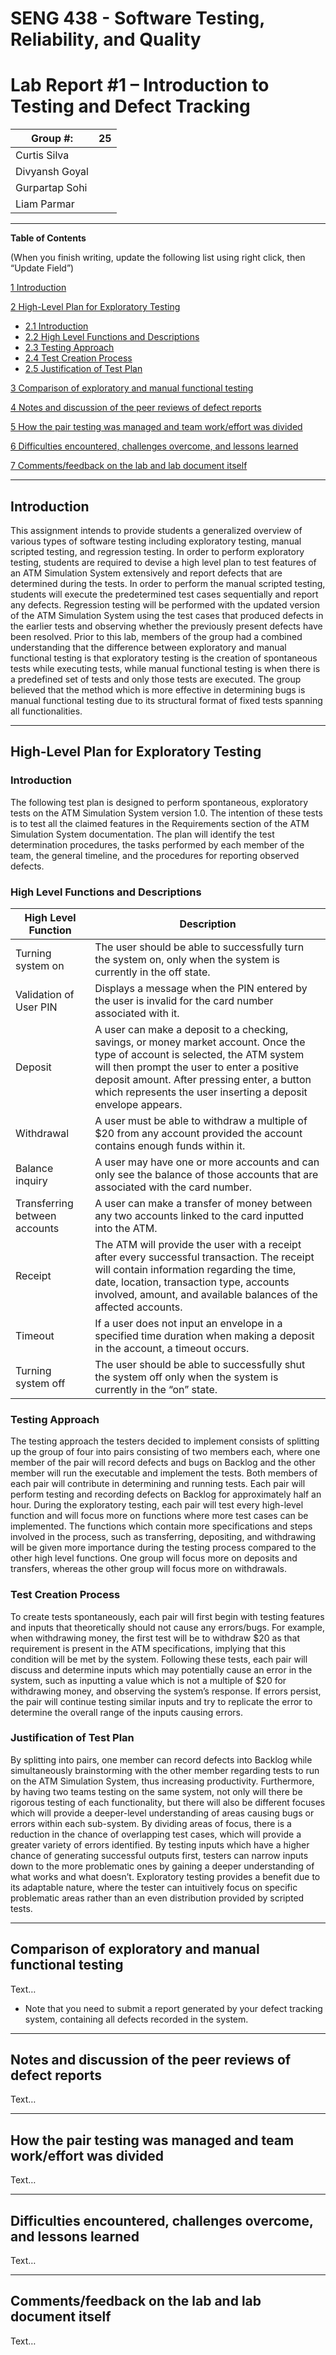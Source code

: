 # SENG 438 - Software Testing, Reliability, and Quality
# Lab Report \#1 – Introduction to Testing and Defect Tracking

| Group \#:       | 25 |
|-----------------|----|
| Curtis Silva    |
| Divyansh Goyal  |
| Gurpartap Sohi  |
| Liam Parmar     |

<hr>

**Table of Contents**

(When you finish writing, update the following list using right click, then
“Update Field”)

[1 Introduction](#introduction)

[2 High-Level Plan for Exploratory Testing](#high-level-plan-for-exploratory-testing)
* [2.1 Introduction](#introduction-1)
* [2.2 High Level Functions and Descriptions](#high-level-functions-and-descriptions)
* [2.3 Testing Approach](#testing-approach)
* [2.4 Test Creation Process](#test-creation-process)
* [2.5 Justification of Test Plan](#justification-of-test-plan)

[3 Comparison of exploratory and manual functional testing](#comparison-of-exploratory-and-manual-functional-testing)

[4 Notes and discussion of the peer reviews of defect reports](#)

[5 How the pair testing was managed and team work/effort was
divided](#_Toc439194681)

[6 Difficulties encountered, challenges overcome, and lessons
learned](#_Toc439194682)

[7 Comments/feedback on the lab and lab document itself](#_Toc439194683)

<hr>

## Introduction

This assignment intends to provide students a generalized overview of various types of software testing including exploratory testing, manual scripted testing, and regression testing. In order to perform exploratory testing, students are required to devise a high level plan to test features of an ATM Simulation System extensively and report defects that are determined during the tests. In order to perform the manual scripted testing, students will execute the predetermined test cases sequentially and report any defects. Regression testing will be performed with the updated version of the ATM Simulation System using the test cases that produced defects in the earlier tests and observing whether the previously present defects have been resolved. Prior to this lab, members of the group had a combined understanding that the difference between exploratory and manual functional testing is that exploratory testing is the creation of spontaneous tests while executing tests, while manual functional testing is when there is a predefined set of tests and only those tests are executed. The group believed that the method which is more effective in determining bugs is manual functional testing due to its structural format of fixed tests spanning all functionalities.

<hr>

## High-Level Plan for Exploratory Testing
### Introduction
The following test plan is designed to perform spontaneous, exploratory tests on the ATM Simulation System version 1.0. The intention of these tests is to test all the claimed features in the Requirements section of the ATM Simulation System documentation. The plan will identify the test determination procedures, the tasks performed by each member of the team, the general timeline, and the procedures for reporting observed defects.

### High Level Functions and Descriptions
| <strong>High Level Function</strong>       | <strong>Description</strong> |
|-----------------|----|
| Turning system on  | The user should be able to successfully turn the system on, only when the system is currently in the off state.   |
| Validation of User PIN    | Displays a message when the PIN entered by the user is invalid for the card number associated with it.   |
| Deposit     | A user can make a deposit to a checking, savings, or money market account. Once the type of account is selected, the ATM system will then prompt the user to enter a positive deposit amount. After pressing enter, a button which represents the user inserting a deposit envelope appears.   |
| Withdrawal  | A user must be able to withdraw a multiple of $20 from any account provided the account contains enough funds within it.   |
| Balance inquiry | A user may have one or more accounts and can only see the balance of those accounts that are associated with the card number. |
| Transferring between accounts | A user can make a transfer of money between any two accounts linked to the card inputted into the ATM. |
| Receipt | The ATM will provide the user with a receipt after every successful transaction. The receipt will contain information regarding the time, date, location, transaction type, accounts involved, amount, and available balances of the affected accounts. |
| Timeout | If a user does not input an envelope in a specified time duration when making a deposit in the account, a timeout occurs. |
| Turning system off | The user should be able to successfully shut the system off only when the system is currently in the “on” state. |

### Testing Approach
The testing approach the testers decided to implement consists of splitting up the group of four into pairs consisting of two members each, where one member of the pair will record defects and bugs on Backlog and the other member will run the executable and implement the tests. Both members of each pair will contribute in determining and running tests. Each pair will perform testing and recording defects on Backlog for approximately half an hour. During the exploratory testing, each pair will test every high-level function and will focus more on functions where more test cases can be implemented. The functions which contain more specifications and steps involved in the process, such as transferring, depositing, and withdrawing will be given more importance during the testing process compared to the other high level functions. One group will focus more on deposits and transfers, whereas the other group will focus more on withdrawals.

### Test Creation Process
To create tests spontaneously, each pair will first begin with testing features and inputs that theoretically should not cause any errors/bugs. For example, when withdrawing money, the first test will be to withdraw $20 as that requirement is present in the ATM specifications, implying that this condition will be met by the system. Following these tests, each pair will discuss and determine inputs which may potentially cause an error in the system, such as inputting a value which is not a multiple of $20 for withdrawing money, and observing the system’s response. If errors persist, the pair will continue testing similar inputs and try to replicate the error to determine the overall range of the inputs causing errors.

### Justification of Test Plan
By splitting into pairs, one member can record defects into Backlog while simultaneously brainstorming with the other member regarding tests to run on the ATM Simulation System, thus increasing productivity. Furthermore, by having two teams testing on the same system, not only will there be rigorous testing of each functionality, but there will also be different focuses which will provide a deeper-level understanding of areas causing bugs or errors within each sub-system. By dividing areas of focus, there is a reduction in the chance of overlapping test cases, which will provide a greater variety of errors identified. By testing inputs which have a higher chance of generating successful outputs first, testers can narrow inputs down to the more problematic ones by gaining a deeper understanding of what works and what doesn’t. Exploratory testing provides a benefit due to its adaptable nature, where the tester can intuitively focus on specific problematic areas rather than an even distribution provided by scripted tests.

<hr>

## Comparison of exploratory and manual functional testing

Text…

-   Note that you need to submit a report generated by your defect tracking
    system, containing all defects recorded in the system.
    
<hr>

## Notes and discussion of the peer reviews of defect reports

Text…

<hr>

## How the pair testing was managed and team work/effort was divided 

Text…

<hr>

## Difficulties encountered, challenges overcome, and lessons learned

Text…

<hr>

## Comments/feedback on the lab and lab document itself

Text…
